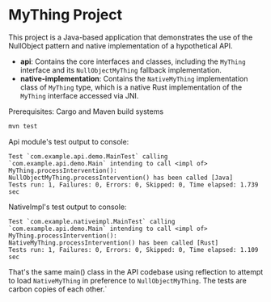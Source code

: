 # MyThing Project

This project is a Java-based application that demonstrates the use of the NullObject pattern and native implementation of a hypothetical API.

- **api**: Contains the core interfaces and classes, including the `MyThing` interface and its `NullObjectMyThing` fallback implementation.
- **native-implementation**: Contains the `NativeMyThing` implementation class of `MyThing` type, which is a native Rust implementation of the `MyThing` interface accessed via JNI.

Prerequisites: Cargo and Maven build systems

```bash
mvn test
```

Api module's test output to console:

```
Test `com.example.api.demo.MainTest` calling `com.example.api.demo.Main` intending to call <impl of> MyThing.processIntervention():
NullObjectMyThing.processIntervention() has been called [Java]
Tests run: 1, Failures: 0, Errors: 0, Skipped: 0, Time elapsed: 1.739 sec
```

NativeImpl's test output to console:

```
Test `com.example.nativeimpl.MainTest` calling `com.example.api.demo.Main` intending to call <impl of> MyThing.processIntervention():
NativeMyThing.processIntervention() has been called [Rust]
Tests run: 1, Failures: 0, Errors: 0, Skipped: 0, Time elapsed: 1.109 sec
```

That's the same main() class in the API codebase using reflection to attempt to load `NativeMyThing` in preference to `NullObjectMyThing`.  The tests are carbon copies of each other.`